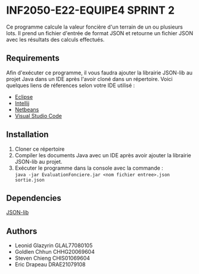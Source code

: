 # INF2050-E22-EQUIPE4 SPRINT 2

Ce programme calcule la valeur foncière d'un terrain de un ou plusieurs lots. Il prend un fichier d'entrée de format JSON et retourne un fichier JSON avec les résultats des calculs effectués.

## Requirements
Afin d'exécuter ce programme, il vous faudra ajouter la librairie JSON-lib au projet Java dans un IDE après l'avoir cloné dans un répertoire.
Voici quelques liens de réferences selon votre IDE utilisé :
- [Eclipse](http://math.oxford.emory.edu/site/cs170/externalLib/)
- [Intellij](https://www.jetbrains.com/help/idea/library.html#define-library)
- [Netbeans](https://www.foxinfotech.in/2019/03/how-to-add-external-jar-file-in-netbeans-project.html)
- [Visual Studio Code](https://code.visualstudio.com/docs/java/java-project)

## Installation
1. Cloner ce répertoire
2. Compiler les documents Java avec un IDE après avoir ajouter la librairie JSON-lib au projet.
3. Exécuter le programme dans la console avec la commande : <br/>`java -jar EvaluationFonciere.jar <nom fichier entree>.json sortie.json`

## Dependencies
[JSON-lib](http://json-lib.sourceforge.net/)

## Authors
- Leonid Glazyrin GLAL77080105
- Goldlen Chhun CHHG20069604
- Steven Chieng CHIS01069604
- Eric Drapeau DRAE21079108

